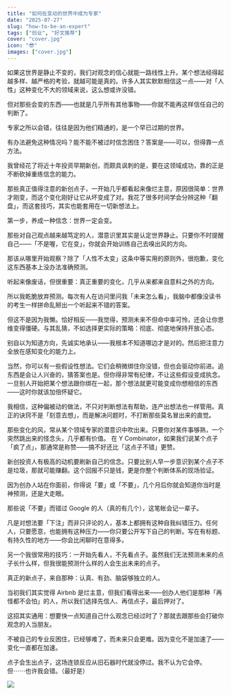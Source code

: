 ```yaml
---
title: "如何在变动的世界中成为专家"
date: "2025-07-27"
slug: "how-to-be-an-expert"
tags: ["创业", "好文推荐"]
cover: "cover.jpg"
icon: "😎"
images: ["cover.jpg"]
---
```

如果这世界是静止不变的，我们对观念的信心就能一路线性上升。某个想法经得起越多样、越严格的考验，就越可能是真的。许多人其实默默相信这一点——对「人性」这种变化不大的领域来说，这么想或许没错。



但对那些会变的东西——也就是几乎所有其他事物——你就不能再这样信任自己的判断了。



专家之所以会错，往往是因为他们精通的，是一个早已过期的世界。



有办法避免这种情况吗？能不能不被过时信念困住？答案是——可以，但得靠一点方法。



我曾经花了将近十年投资早期新创，而颇具讽刺的是，要在这领域成功，靠的正是不断砍掉重练信念的能力。



那些真正值得注意的新创点子，一开始几乎都看起来像烂主意，原因很简单：世界才刚变，而这个变化刚好让它从坏变成了对。我花了很多时间学会分辨这种「翻盘」，而这套技巧，其实也能套用在一切新想法上。



第一步，养成一种信念：世界一定会变。



那些对自己观点越来越笃定的人，潜意识里其实是认定世界静止。只要你不时提醒自己——「不是喔，它在变」，你就会开始训练自己去嗅出风的方向。



那该从哪里开始观察？除了「人性不太变」这条中等实用的原则外，很抱歉，变化这东西基本上没办法准确预测。



听起来像废话，但很重要：真正重要的变化，几乎从来都来自意料之外的方向。



所以我乾脆放弃预测。每次有人在访问里问我「未来怎么看」，我脑中都像没读书的考生一样拼命乱掰出一个听起来不错的答案。



但这不是因为我懒。恰好相反——我觉得，预测未来不但命中率可怜，还会让你思维变得僵硬。与其乱猜，不如选择更实际的策略：彻底、彻底地保持开放心态。



别自以为知道方向，先诚实地承认——我根本不知道哪边才是对的。然后把注意力全放在感知变化的能力上。



当然，你可以有一些假设性想法。它们会稍微绑住你没错，但也会驱动你前进。追东西是会让人兴奋的，猜答案也是。但你得非常有纪律，不让这些假设变成执念。
一旦别人开始把某个想法跟你绑在一起，那个想法就更可能变成你想相信的东西——这时你就该加倍怀疑它。



我相信，这种偏被动的做法，不只对判断想法有帮助，连产出想法也一样管用。真正的诀窍不是「刻意去想」，而是解决问题时，不打断那些莫名冒出来的直觉。



那些变化的风，常从某个领域专家的潜意识中吹出来。只要你对某件事够熟，一个突然跳出来的怪念头，几乎都有价值。
在 Y Combinator，如果我们说某个点子「疯了点」，那通常是称赞——搞不好还比「这点子不错」更赞。



新创投资人有极高的动机要刷新自己的信念。只要比别人早一步意识到某个点子不是垃圾，那就可能赚翻。这个回报不只是钱，更是你整个判断体系的现场验证。



因为创办人站在你面前，你得说「要」或「不要」，几个月后你就会知道你当时是神预测，还是大走眼。



那些说「不要」而错过 Google 的人（真的有几个），这笔帐会记一辈子。



凡是对想法要「下注」而非只评论的人，基本上都拥有这种自我纠错压力。任何人，只要愿意，也能拥有这种压力——你只要公开写下自己的判断。写在有标题、有持久性的地方——你会比闲聊时在意得多。



另一个我很常用的技巧：一开始先看人，不先看点子。虽然我们无法预测未来的点子长什么样，但我很能预测什么样的人会生出未来的点子。



真正的新点子，来自那种：认真、有劲、脑袋够独立的人。



当初我们其实觉得 Airbnb 是烂主意，但我们看得出来——创办人他们是那种「再怪都不会怕」的人，所以我们选择先信人、再信点子，最后押对了。



这招其实通用：想要快一点知道自己什么观念已经过时了？那就去跟那些会打破你观念的人当朋友。



不被自己的专业反困住，已经够难了，而未来只会更难。因为变化不是加速了——变化一直都在加速。



点子会生出点子，这场连锁反应从旧石器时代就没停过。我不认为它会停。
但⋯⋯也许我会错。（最好是）




![](https://prod-files-secure.s3.us-west-2.amazonaws.com/112d0858-5090-4d34-a606-b75eb8d65fd2/46476355-9cf3-4e99-9b7a-3531bc426380/1000202064.png?X-Amz-Algorithm=AWS4-HMAC-SHA256&X-Amz-Content-Sha256=UNSIGNED-PAYLOAD&X-Amz-Credential=ASIAZI2LB466VULYKDZT%2F20251025%2Fus-west-2%2Fs3%2Faws4_request&X-Amz-Date=20251025T044609Z&X-Amz-Expires=3600&X-Amz-Security-Token=IQoJb3JpZ2luX2VjELT%2F%2F%2F%2F%2F%2F%2F%2F%2F%2FwEaCXVzLXdlc3QtMiJGMEQCIDcWHM79RGN6c%2FjAdRkcIsH%2Bf3gNmj7sZYb4kWVMDvIuAiA7W2IfsB7tImBcAonNg%2BRjsti0B5elczQuIgrIv0AS%2Fyr%2FAwhtEAAaDDYzNzQyMzE4MzgwNSIMNiygg%2BMbiRsqTrZwKtwDDEMS1i8DlMHas6FJhoHv0OwmlyjtoACkOIJQqoBUUKeS52gjnSPKWP0K4d9TDyT32bxeBIxjRmMU2tNMHqIk%2BPQht0j1B8DErC068LtFDn67QFHsOl0Yr5tFxY%2Ba%2BGmB84KbrrhPGMWeg01xX1VMFh3EkkstKDOKfoUF%2BsdUJT6%2FkUimPrgugLciNNTRAxEmuvaInFJyHXYXOxlY5QqnDXKCC0MkrMzrWAdrQOm33DwEVjVYuBYiVv%2FEUo%2FDXBGMzt2ajWnuEh8A%2F6Al1lwyllyi8ipxA7aPo93AmS7iYXretaMj31CZjkyQLhc0rAPtAvDBW5aQL9roJh1qK20HFUMj9sW78PUMZoA5K1HwRCQ7gxoxWVXNhqDua7Kn9qxKnoCip5rr4%2BCY1Axhmr%2BKvHOXuThMXXcmt3NmI%2B1ZUr4OtsTZkx8VZCpL25kcL0xakBRHrYcRKfJWX03wAdVLwVTIZDlu1GYI0Xq9ywlwZlVd%2FP9Ag5BIKSPKXGmhyJ6SVtr%2F0sthE4Q1vWdSgYWeb3uMXOplLHkKD8VQXK7irUvOGlftFIPnohu5D6YuBDfLtcTwYvNxtei6MtuKF5NAOPeKMjZGu%2ByRQSAMm64fuARTl8Sme7OIkBq3rYQwno3xxwY6pgGbDTMv02rF4Mzofqn2%2FdMfT33MycqSdX93QNDypH3Wun1398GbifvScy7SUDPGuKcXwfMx150i3hCCmC7gp6KCcsG6HM2QJqO49JDiqPD%2FNm6de0qxUG0zWK2MmyWv2R8BNk1sTLKgYLBrPW4NBBp9uKAxMvj5HmeE3hxFtGa2OASaSIw8MrsRfQhlb%2FBjYEcfFT%2F052rAFIDe02C0LCNI6recNSeo&X-Amz-Signature=6b63e4b0034ef1dc09790027461799ba7e5e3f16dee824b62ab38067d06ddf7c&X-Amz-SignedHeaders=host&x-amz-checksum-mode=ENABLED&x-id=GetObject)

